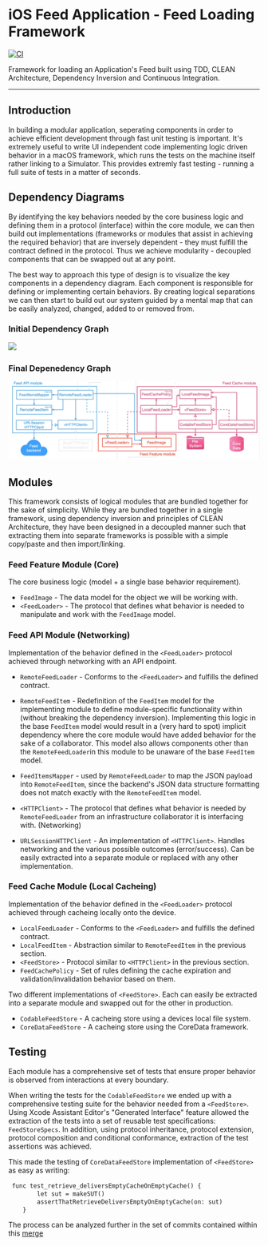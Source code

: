 # iOS Feed Application - Feed Loading Framework

[![CI](https://github.com/OmranK/iOSApp-Feed-FrontEnd/actions/workflows/CI.yml/badge.svg)](https://github.com/OmranK/iOSApp-Feed-FrontEnd/actions/workflows/CI.yml)

Framework for loading an Application's Feed built using TDD, CLEAN Architecture, Dependency Inversion and Continuous Integration.

---

## Introduction

In building a modular application, seperating components in order to achieve efficient development through fast unit testing is important. It's extremely useful to write UI independent code implementing logic driven behavior in a macOS framework, which runs the tests on the machine itself rather linking to a Simulator. This provides extremly fast testing - running a full suite of tests in a matter of seconds.


## Dependency Diagrams

By identifying the key behaviors needed by the core business logic and defining them in a protocol (interface) within the core module, we can then build out implementations (frameworks or modules that assist in achieving the required behavior) that are inversely dependent - they must fulfill the contract defined in the protocol. Thus we achieve modularity - decoupled components that can be swapped out at any point.

The best way to approach this type of design is to visualize the key components in a dependency diagram. Each component is responsible for defining or implementing certain behaviors. By creating logical separations we can then start to build out our system guided by a mental map that can be easily analyzed, changed, added to or removed from.

### Initial Dependency Graph
![](README-images/image11.png)

### Final Depenedency Graph
![](README-images/image2.png)

## Modules

This framework consists of logical modules that are bundled together for the sake of simplicity. While they are bundled together in a single framework, using dependency inversion and principles of CLEAN Architecture, they have been designed in a decoupled manner such that extracting them into separate frameworks is possible with a simple copy/paste and then import/linking.

### Feed Feature Module (Core)

The core business logic (model + a single base behavior requirement). 

- `FeedImage` - The data model for the object we will be working with.
- `<FeedLoader>` - The protocol that defines what behavior is needed to manipulate and work with the `FeedImage` model.

### Feed API Module (Networking)

Implementation of the behavior defined in the `<FeedLoader>` protocol achieved through networking with an API endpoint.

-  `RemoteFeedLoader` - Conforms to the `<FeedLoader>` and fulfills the defined contract.
-  `RemoteFeedItem` - Redefinition of the `FeedItem` model for the implementing module to define module-specific functionality within (without breaking the dependency inversion). Implementing this logic in the base `FeedItem` model would result in a (very hard to spot) implicit dependency where the core module would have added behavior for the sake of a collaborator. This model also allows components other than the `RemoteFeedLoader`in this module to be unaware of the base `FeedItem` model.
-  `FeedItemsMapper` - used by `RemoteFeedLoader` to map the JSON payload into `RemoteFeedItem`, since the backend's JSON data structure formatting does not match exactly with the `RemoteFeedItem` model. 
-  `<HTTPClient>` - The protocol that defines what behavior is needed by `RemoteFeedLoader` from an infrastructure collaborator it is interfacing with. (Networking)

- `URLSessionHTTPClient` - An implementation of `<HTTPClient>`. Handles networking and the various possible outcomes (error/success). Can be easily extracted into a separate module or replaced with any other implementation.
			
### Feed Cache Module (Local Cacheing)

Implementation of the behavior defined in the `<FeedLoader>` protocol achieved through cacheing locally onto the device.

-  `LocalFeedLoader` - Conforms to the `<FeedLoader>` and fulfills the defined contract.
-  `LocalFeedItem` - Abstraction similar to `RemoteFeedItem` in the previous section.
-  `<FeedStore>` - Protocol similar to `<HTTPClient>` in the previous section.
-  `FeedCachePolicy` - Set of rules defining the cache expiration and validation/invalidation behavior based on them.

Two different implementations of `<FeedStore>`. Each can easily be extracted into a separate module and swapped out for the other in production.

- `CodableFeedStore` - A cacheing store using a devices local file system.
- `CoreDataFeedStore` - A cacheing store using the CoreData framework.

## Testing

Each module has a comprehensive set of tests that ensure proper behavior is observed from interactions at every boundary. 

When writing the tests for the `CodableFeedStore` we ended up with a comprehensive testing suite for the behavior needed from a `<FeedStore>`. Using Xcode Assistant Editor's "Generated Interface" feature allowed the extraction of the tests into a set of reusable test specifications: `FeedStoreSpecs`. In addition, using protocol inheritance, protocol extension, protocol composition and conditional conformance, extraction of the test assertions was achieved.

This made the testing of `CoreDataFeedStore` implementation of `<FeedStore>` as easy as writing:

```
 func test_retrieve_deliversEmptyCacheOnEmptyCache() {
        let sut = makeSUT()
        assertThatRetrieveDeliversEmptyOnEmptyCache(on: sut)
    }
```  

The process can be analyzed further in the set of commits contained within this [merge](https://github.com/OmranK/iOSApp-Feed-FrontEnd/pull/10)





